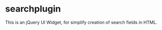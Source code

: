 searchplugin
============

This is an jQuery UI Widget, for simplify creation of search fields in HTML.